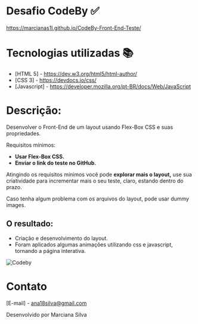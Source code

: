  
# Desafio CodeBy :white_check_mark:
https://marcianas1l.github.io/CodeBy-Front-End-Teste/


# Tecnologias utilizadas :books:

* [HTML 5] - https://dev.w3.org/html5/html-author/
* [CSS 3] - https://devdocs.io/css/
* [Javascript] - https://developer.mozilla.org/pt-BR/docs/Web/JavaScript


# Descrição:

Desenvolver o Front-End de um layout usando Flex-Box CSS e suas propriedades.

Requisitos mínimos:

- **Usar Flex-Box CSS.**
- **Enviar o link do teste no GitHub.**

Atingindo os requisitos mínimos você pode **explorar mais o layout,** use sua criatividade para incrementar mais o seu teste, claro, estando dentro do prazo.

Caso tenha algum problema com os arquivos do layout, pode usar dummy images.





## O resultado: 
  - Criação e desenvolvimento do layout.
  - Foram aplicados algumas animações utilizando css e javascript, tornando a página interativa.


![Codeby](img/codeby.gif)


# Contato
[E-mail] - ana18silva@gmail.com

Desenvolvido por Marciana Silva
